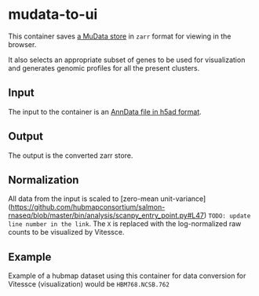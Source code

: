 # mudata-to-ui

This container saves [a MuData store](https://mudata.readthedocs.io/en/latest/api/generated/mudata.read_h5mu.html#mudata.read_h5mu) in `zarr` format for viewing in the browser.  

It also selects an appropriate subset of genes to be used for visualization and generates genomic profiles for all the present clusters.

## Input
The input to the container is an [AnnData file in h5ad format](https://anndata.readthedocs.io/en/latest/anndata.read_h5ad.html).

## Output
The output is the converted zarr store.

## Normalization
All data from the input is scaled to [zero-mean unit-variance] (https://github.com/hubmapconsortium/salmon-rnaseq/blob/master/bin/analysis/scanpy_entry_point.py#L47) `TODO: update line number in the link`.
The `X` is replaced with the log-normalized raw counts to be visualized by Vitessce.

## Example 
Example of a hubmap dataset using this container for data conversion for Vitessce (visualization) would be `HBM768.NCSB.762`
